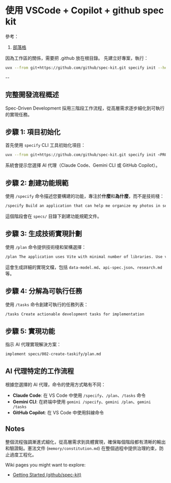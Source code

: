 # 使用 VSCode + Copilot + github spec kit

參考：

1. [部落格](https://blog.cashwu.com/blog/2025/github-spec-kit-first-experience?fbclid=IwY2xjawMnx3pleHRuA2FlbQIxMABicmlkETFSeFhyUWhwTWV0V2J1MmpNAR5sJN2gwnDSCM2QcUmU5OQglytzikVaefTi0TzctAgwxvoFAFrea-AgrxncEw_aem_lAsEE_puP5Eccla4iqS1pA)

因為工作區的關係，需要把 .github 放在根目錄。
先建立好專案，執行：

```bash
uvx --from git+https://github.com/github/spec-kit.git specify init --here
```

--

## 完整開發流程概述

Spec-Driven Development 採用三階段工作流程，從高層需求逐步細化到可執行的實現任務。

## 步驟 1: 項目初始化

首先使用 `specify` CLI 工具初始化項目：

```bash
uvx --from git+https://github.com/github/spec-kit.git specify init <PROJECT_NAME>
```

系統會提示您選擇 AI 代理（Claude Code、Gemini CLI 或 GitHub Copilot）。

## 步驟 2: 創建功能規範

使用 `/specify` 命令描述您要構建的功能，專注於**什麼**和**為什麼**，而不是技術棧：

```bash
/specify Build an application that can help me organize my photos in separate photo albums. Albums are grouped by date and can be re-organized by dragging and dropping on the main page.
```

這個階段會在 `specs/` 目錄下創建功能規範文件。

## 步驟 3: 生成技術實現計劃

使用 `/plan` 命令提供技術棧和架構選擇：

```bash
/plan The application uses Vite with minimal number of libraries. Use vanilla HTML, CSS, and JavaScript as much as possible. Images are not uploaded anywhere and metadata is stored in a local SQLite database.
```

這會生成詳細的實現文檔，包括 `data-model.md`、`api-spec.json`、`research.md` 等。

## 步驟 4: 分解為可執行任務

使用 `/tasks` 命令創建可執行的任務列表：

```bash
/tasks Create actionable development tasks for implementation
```

## 步驟 5: 實現功能

指示 AI 代理實現解決方案：

```bash
implement specs/002-create-taskify/plan.md
```

## AI 代理特定的工作流程

根據您選擇的 AI 代理，命令的使用方式略有不同：

- **Claude Code**: 在 VS Code 中使用 `/specify`、`/plan`、`/tasks` 命令
- **Gemini CLI**: 在終端中使用 `gemini /specify`、`gemini /plan`、`gemini /tasks`
- **GitHub Copilot**: 在 VS Code 中使用斜線命令

## Notes

整個流程強調漸進式細化，從高層需求到具體實現，確保每個階段都有清晰的輸出和驗證點。憲法文件 (`memory/constitution.md`) 在整個過程中提供治理約束，防止過度工程化。

Wiki pages you might want to explore:

- [Getting Started (github/spec-kit)](/wiki/github/spec-kit#2)
